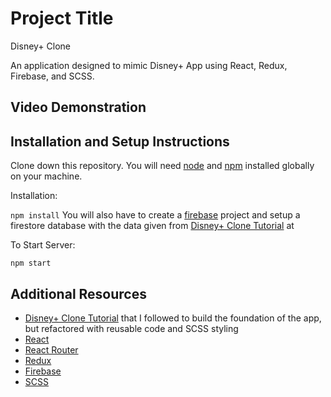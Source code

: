 # Project Title

Disney+ Clone

An application designed to mimic Disney+ App using React, Redux, Firebase, and SCSS.

## Video Demonstration

## Installation and Setup Instructions

Clone down this repository. You will need [node](https://nodejs.org/en/) and [npm](https://docs.npmjs.com/downloading-and-installing-node-js-and-npm) installed globally on your machine.

Installation:

`npm install`
You will also have to create a [firebase](https://firebase.google.com/) project and setup a firestore database with the data given from [Disney+ Clone Tutorial](#additional-resources) at 

To Start Server:

`npm start`

## Additional Resources
- [Disney+ Clone Tutorial](https://www.youtube.com/watch?v=R_OERlafbmw) that I followed to build the foundation of the app, but refactored with reusable code and SCSS styling
- [React](https://reactjs.org/)
- [React Router](https://reactrouter.com/en/main)
- [Redux](https://redux.js.org/)
- [Firebase](https://firebase.google.com/)
- [SCSS](https://sass-lang.com/)

